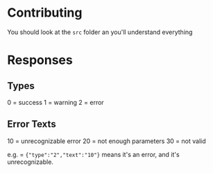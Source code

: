 # Contributing

You should look at the `src` folder an you'll understand everything


# Responses

## Types

0 = success
1 = warning
2 = error

## Error Texts

10 = unrecognizable error
20 = not enough parameters
30 = not valid

e.g. = `{"type":"2","text":"10"}` means it's an error, and it's unrecognizable.
